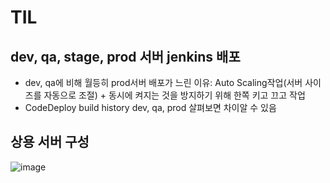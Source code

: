 # TIL


## dev, qa, stage, prod 서버 jenkins 배포
- dev, qa에 비해 월등히 prod서버 배포가 느린 이유: Auto Scaling작업(서버 사이즈를 자동으로 조절) + 동시에 켜지는 것을 방지하기 위해 한쪽 키고 끄고 작업 
- CodeDeploy build history dev, qa, prod 살펴보면 차이알 수 있음


## 상용 서버 구성
![image](https://user-images.githubusercontent.com/104426801/186684358-77dc7cb1-ab2e-4dc8-b5cb-86e81bf15614.png)
